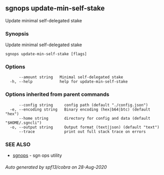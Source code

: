 ## sgnops update-min-self-stake

Update minimal self-delegated stake

### Synopsis

Update minimal self-delegated stake

```
sgnops update-min-self-stake [flags]
```

### Options

```
      --amount string   Minimal self-delegated stake
  -h, --help            help for update-min-self-stake
```

### Options inherited from parent commands

```
      --config string     config path (default "./config.json")
  -e, --encoding string   Binary encoding (hex|b64|btc) (default "hex")
      --home string       directory for config and data (default "$HOME/.sgncli")
  -o, --output string     Output format (text|json) (default "text")
      --trace             print out full stack trace on errors
```

### SEE ALSO

* [sgnops](sgnops.md)	 - sgn ops utility

###### Auto generated by spf13/cobra on 28-Aug-2020
